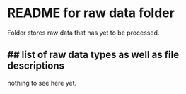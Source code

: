 # README for raw data folder

Folder stores raw data that has yet to be processed. 

## ## list of raw data types as well as file descriptions

nothing to see here yet.
